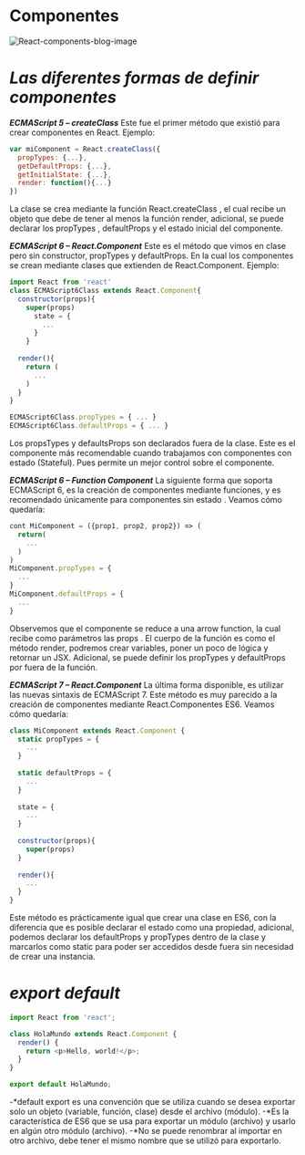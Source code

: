 # Componentes

![React-components-blog-image](https://user-images.githubusercontent.com/6796155/136663866-7b684771-e864-4ac6-8e4a-e87f5aa21b12.jpg)


# ***Las diferentes formas de definir componentes***

***ECMAScript 5 – createClass***
Este fue el primer método que existió para crear componentes en React. Ejemplo:

 
```js
var miComponent = React.createClass({ 
  propTypes: {...}, 
  getDefaultProps: {...}, 
  getInitialState: {...}, 
  render: function(){...} 
})
```
La clase se crea mediante la función React.createClass , 
el cual recibe un objeto que debe de tener al menos la función render,
 adicional, se puede declarar los propTypes , defaultProps  y el estado inicial del componente.

 

***ECMAScript 6 – React.Component***
Este es el método que vimos en clase pero sin constructor, propTypes y defaultProps. En la cual los componentes se crean mediante
clases que extienden de React.Component. Ejemplo:

 
```js
import React from 'react' 
class ECMAScript6Class extends React.Component{ 
  constructor(props){ 
    super(props) 
      state = {
        ...
      } 
    } 
	
  render(){ 
    return ( 
      ... 
    ) 
  } 
}

ECMAScript6Class.propTypes = { ... } 
ECMAScript6Class.defaultProps = { ... }
```

Los propsTypes  y defaultsProps  son declarados fuera de la clase. 
Este es el componente más recomendable cuando trabajamos con componentes con estado (Stateful).
Pues permite un mejor control sobre el componente.

 

***ECMAScript 6 – Function Component***
La siguiente forma que soporta ECMAScript 6, es la creación de componentes mediante funciones, 
y es recomendado únicamente para componentes sin estado . Veamos cómo quedaría:

 
```js
cont MiComponent = ({prop1, prop2, prop2}) => ( 
  return( 
    ... 
  ) 
) 
MiComponent.propTypes = { 
  ... 
} 
MiComponent.defaultProps = { 
  ...
}
```
Observemos que el componente se reduce a una arrow function, la cual recibe como parámetros las props . El cuerpo de la función es
como el método render, podremos crear variables, poner un poco de lógica y retornar un JSX.
Adicional, se puede definir los propTypes  y defaultProps  por fuera de la función.

 

***ECMAScript 7 – React.Component***
La última forma disponible, es utilizar las nuevas sintaxis de ECMAScript 7. 
Este método es muy parecido a la creación de componentes mediante React.Componentes  ES6. Veamos cómo quedaría:

 
```js
class MiComponent extends React.Component { 
  static propTypes = {
    ...
  } 
  
  static defaultProps = { 
    ... 
  } 
  
  state = { 
	... 
  } 
  
  constructor(props){ 
    super(props) 
  } 
  
  render(){ 
    ... 
  } 
}
```
Este método es prácticamente igual que crear una clase en ES6, 
con la diferencia que es posible declarar el estado como una propiedad, adicional,
podemos declarar los defaultProps  y propTypes  dentro de la clase y marcarlos como static 
para poder ser accedidos desde fuera sin necesidad de crear una instancia.


# ***export default***

```js
import React from 'react';

class HolaMundo extends React.Component {
  render() {
    return <p>Hello, world!</p>;
  }
}

export default HolaMundo;
```

-*default export es una convención que se utiliza cuando se desea exportar solo un objeto (variable, función, clase) desde el archivo (módulo).
-*Es la característica de ES6 que se usa para exportar un módulo (archivo) y usarlo en algún otro módulo (archivo).
-*No se puede renombrar al importar en otro archivo, debe tener el mismo nombre que se utilizó para exportarlo.
